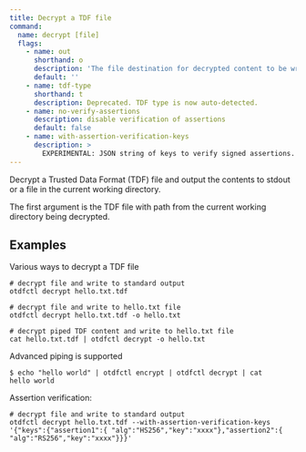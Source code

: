 ```yaml
---
title: Decrypt a TDF file
command:
  name: decrypt [file]
  flags:
    - name: out
      shorthand: o
      description: 'The file destination for decrypted content to be written instead of stdout.'
      default: ''
    - name: tdf-type
      shorthand: t
      description: Deprecated. TDF type is now auto-detected.
    - name: no-verify-assertions
      description: disable verification of assertions
      default: false
    - name: with-assertion-verification-keys
      description: >
        EXPERIMENTAL: JSON string of keys to verify signed assertions. See examples for more information.
---
```


Decrypt a Trusted Data Format (TDF) file and output the contents to stdout or a file in the current working directory.

The first argument is the TDF file with path from the current working directory being decrypted.

## Examples

Various ways to decrypt a TDF file

```shell
# decrypt file and write to standard output
otdfctl decrypt hello.txt.tdf

# decrypt file and write to hello.txt file
otdfctl decrypt hello.txt.tdf -o hello.txt

# decrypt piped TDF content and write to hello.txt file
cat hello.txt.tdf | otdfctl decrypt -o hello.txt
```

Advanced piping is supported

```shell
$ echo "hello world" | otdfctl encrypt | otdfctl decrypt | cat
hello world
```

Assertion verification:
```shell
# decrypt file and write to standard output
otdfctl decrypt hello.txt.tdf --with-assertion-verification-keys '{"keys":{"assertion1":{ "alg":"HS256","key":"xxxx"},"assertion2":{ "alg":"RS256","key":"xxxx"}}}'

```